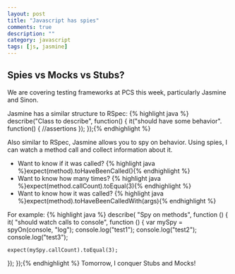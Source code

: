 ```yaml
---
layout: post
title: "Javascript has spies"
comments: true
description: ""
category: javascript
tags: [js, jasmine]
---
```


## Spies vs Mocks vs Stubs?

We are covering testing frameworks at PCS this week,
 particularly Jasmine and Sinon.

Jasmine has a similar structure to RSpec:
{% highlight java %}
describe("Class to describe", function() {
  it("should have some behavior". function() {
    //assertions
  });
});{% endhighlight %}

Also similar to RSpec, Jasmine allows you to spy on behavior.
 Using spies, I can watch a method call and collect information about it.

* Want to know if it was called?
{% highlight java %}expect(method).toHaveBeenCalled(){% endhighlight %}
* Want to know how many times?
{% highlight java %}expect(method.callCount).toEqual(3){% endhighlight %}
* Want to know how it was called?
{% highlight java %}expect(method).toHaveBeenCalledWith(args){% endhighlight %}

For example:
{% highlight java %}
describe( "Spy on methods", function () {
  it( "should watch calls to console", function () {
    var mySpy = spyOn(console, "log");
    console.log("test1");
    console.log("test2");
    console.log("test3");

    expect(mySpy.callCount).toEqual(3);
  });
});{% endhighlight %}
Tomorrow, I conquer Stubs and Mocks!
